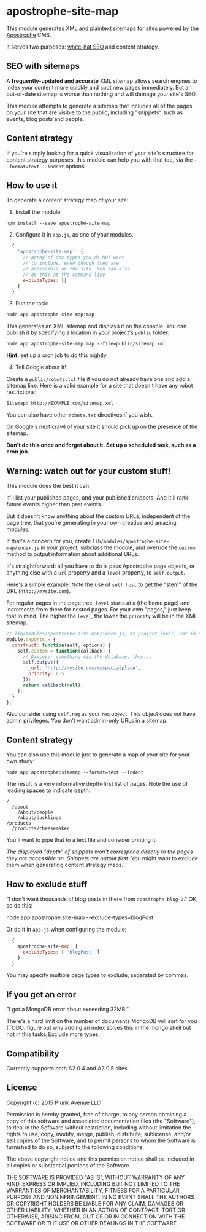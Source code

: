 # apostrophe-site-map

This module generates XML and plaintext sitemaps for sites powered by the [Apostrophe](https://apostrophenow.org) CMS.

It serves two purposes: [white-hat SEO](https://support.google.com/webmasters/answer/183668?hl=en&ref_topic=6080646&rd=1) and content strategy.

## SEO with sitemaps

A **frequently-updated and accurate** XML sitemap allows search engines to index your content more quickly and spot new pages immediately. But an out-of-date sitemap is worse than nothing and will damage your site's SEO.

This module attempts to generate a sitemap that includes all of the pages on your site that are visible to the public, including "snippets" such as events, blog posts and people.

## Content strategy

If you're simply looking for a quick visualization of your site's structure for content strategy purposes, this module can help you with that too, via the `--format=text --indent` options.

## How to use it

To generate a content strategy map of your site:

1. Install the module.

`npm install --save apostrophe-site-map`

2. Configure it in `app.js`, as one of your modules.

```javascript
  {
    'apostrophe-site-map': {
      // array of doc types you do NOT want
      // to include, even though they are
      // accessible on the site. You can also
      // do this at the command line
      excludeTypes: []
    }
  }
```

3. Run the task:

```
node app apostrophe-site-map:map
```

This generates an XML sitemap and displays it on the console. You can publish it by specifying a location in your project's `public` folder:

```
node app apostrophe-site-map:map --file=public/sitemap.xml
```

**Hint:** set up a cron job to do this nightly.

4. Tell Google about it!

Create a `public/robots.txt` file if you do not already have one and add a sitemap line. Here is a valid example for a site that doesn't have any robot restrictions:

```
Sitemap: http://EXAMPLE.com/sitemap.xml
```

You can also have other `robots.txt` directives if you wish.

On Google's next crawl of your site it should pick up on the presence of the sitemap.

**Don't do this once and forget about it. Set up a scheduled task, such as a cron job.**

## Warning: watch out for your custom stuff!

This module does the best it can.

It'll list your published pages, and your published snippets. And it'll rank future events higher than past events.

But it doesn't know anything about the custom URLs, independent of the page tree, that you're generating in your own creative and amazing modules.

If that's a concern for you, create `lib/modules/apostrophe-site-map/index.js` in your project, subclass the module, and override the `custom` method to output information about additional URLs.

It's straightforward: all you have to do is pass Apostrophe page objects, or anything else with a `url` property and a `level` property, to `self.output`.

Here's a simple example. Note the use of `self.host` to get the "stem" of the URL (`http://mysite.com`).

For regular pages in the page tree, `level` starts at `0` (the home page) and increments from there for nested pages. For your own "pages," just keep that in mind. The higher the `level`, the lower the `priority` will be in the XML sitemap.

```javascript
// lib/modules/apostrophe-site-map/index.js, at project level, not in node_modules
module.exports = {
  construct: function(self, options) {
    self.custom = function(callback) {
      // Discover something via the database, then...
      self.output({
        _url: 'http://mysite.com/myspecialplace',
        priority: 0.5
      });
      return callback(null);
    };
  }
};
```

Also consider using `self.req` as your `req` object. This object does *not* have admin privileges. You don't want admin-only URLs in a sitemap.

## Content strategy

You can also use this module just to generate a map of your site for your own study:

```
node app apostrophe:sitemap --format=text --indent
```

The result is a very informative depth-first list of pages. Note the use of leading spaces to indicate depth:

```
/
  /about
    /about/people
    /about/ducklings
/products
  /products/cheesemaker
```

You'll want to pipe that to a text file and consider printing it.

*The displayed "depth" of snippets won't correspond directly to the pages they are accessible on. Snippets are output first.* You might want to exclude them when generating content strategy maps.

## How to exclude stuff

"I don't want thousands of blog posts in there from `apostrophe-blog-2`." OK, so do this:

node app apostrophe:site-map --exclude-types=blogPost

Or do it in `app.js` when configuring the module:

```javascript
  {
    apostrophe-site-map: {
      excludeTypes: [ 'blogPost' ]
    }
  }
```

You may specify multiple page types to exclude, separated by commas.

## If you get an error

"I got a MongoDB error about exceeding 32MB."

There's a hard limit on the number of documents MongoDB will sort for you (TODO: figure out why adding an index solves this in the mongo shell but not in this task). Exclude more types.

## Compatibility

Currently supports both A2 0.4 and A2 0.5 sites.

## License

Copyright (c) 2015 P'unk Avenue LLC

Permission is hereby granted, free of charge, to any person obtaining a copy of this software and associated documentation files (the "Software"), to deal in the Software without restriction, including without limitation the rights to use, copy, modify, merge, publish, distribute, sublicense, and/or sell copies of the Software, and to permit persons to whom the Software is furnished to do so, subject to the following conditions:

The above copyright notice and this permission notice shall be included in all copies or substantial portions of the Software.

THE SOFTWARE IS PROVIDED "AS IS", WITHOUT WARRANTY OF ANY KIND, EXPRESS OR IMPLIED, INCLUDING BUT NOT LIMITED TO THE WARRANTIES OF MERCHANTABILITY, FITNESS FOR A PARTICULAR PURPOSE AND NONINFRINGEMENT. IN NO EVENT SHALL THE AUTHORS OR COPYRIGHT HOLDERS BE LIABLE FOR ANY CLAIM, DAMAGES OR OTHER LIABILITY, WHETHER IN AN ACTION OF CONTRACT, TORT OR OTHERWISE, ARISING FROM, OUT OF OR IN CONNECTION WITH THE SOFTWARE OR THE USE OR OTHER DEALINGS IN THE SOFTWARE.
